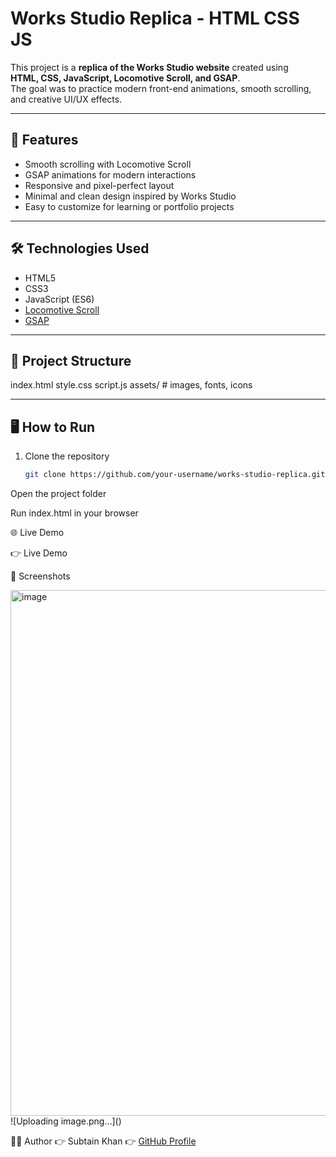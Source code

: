 # Works Studio Replica - HTML CSS JS

This project is a **replica of the Works Studio website** created using  
**HTML, CSS, JavaScript, Locomotive Scroll, and GSAP**.  
The goal was to practice modern front-end animations, smooth scrolling, and creative UI/UX effects.

---

## 🚀 Features
- Smooth scrolling with Locomotive Scroll  
- GSAP animations for modern interactions  
- Responsive and pixel-perfect layout  
- Minimal and clean design inspired by Works Studio  
- Easy to customize for learning or portfolio projects  

---

## 🛠️ Technologies Used
- HTML5  
- CSS3  
- JavaScript (ES6)  
- [Locomotive Scroll](https://locomotivemtl.github.io/locomotive-scroll/)  
- [GSAP](https://greensock.com/gsap/)  

---

## 📂 Project Structure
index.html
style.css
script.js
assets/ # images, fonts, icons


---

## 🖥️ How to Run
1. Clone the repository  
   ```bash
   git clone https://github.com/your-username/works-studio-replica.git


Open the project folder

Run index.html in your browser

🌐 Live Demo

👉 Live Demo

📸 Screenshots

<img width="1920" height="841" alt="image" src="https://github.com/user-attachments/assets/40b18c9e-8c9d-4199-9588-816e9e95a7a9" />
![Uploading image.png…]()


👨‍💻 Author
👉 Subtain Khan
👉 [GitHub Profile](https://github.com/SubtainkhanP)

